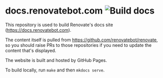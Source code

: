 # docs.renovatebot.com ![Build docs](https://github.com/renovatebot/renovatebot.github.io/workflows/docs/badge.svg?branch=build)

This repository is used to build Renovate's docs site (https://docs.renovatebot.com).

The content itself is pulled from https://github.com/renovatebot/renovate, so you should raise PRs to those repositories if you need to update the content that's displayed.

The website is built and hosted by GitHub Pages.

To build locally, run `make` and then `mkdocs serve`.
